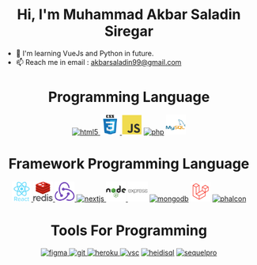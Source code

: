 <h1 align='center'>Hi, I'm Muhammad Akbar Saladin Siregar</h1>

- 🌱 I'm learning VueJs and Python in future.
- 📫 Reach me in email : akbarsaladin99@gmail.com

<h1 align='center'>Programming Language</h1>
<p align='center'>
<a href="https://www.w3.org/html/" target="_blank"> <img src="https://banner2.cleanpng.com/20180623/zso/kisspng-web-development-html-software-development-software-modern-pattern-5b2e9b17b4eb37.9926166215297810157411.jpg" alt="html5" width="40" height="40"/> </a><a href="https://www.w3schools.com/css/" target="_blank"> <img src="https://raw.githubusercontent.com/devicons/devicon/master/icons/css3/css3-original-wordmark.svg" alt="css3" width="40" height="40"/> </a> <a href="https://developer.mozilla.org/en-US/docs/Web/JavaScript" target="_blank"> <img src="https://raw.githubusercontent.com/devicons/devicon/master/icons/javascript/javascript-original.svg" alt="javascript" width="40" height="40"/></a>
<a href="https://php.net" target="_blank"> <img src="https://camo.githubusercontent.com/ee7c2a37b02913fa0c8391d5ac4902336333e57dde7ab47ace2fb2e01ed1682e/68747470733a2f2f7777772e7068702e6e65742f696d616765732f6c6f676f732f6e65772d7068702d6c6f676f2e737667" alt="php" width="40" height="40"/></a>
<a href="https://www.mysql.com/" target="_blank"> <img src="https://raw.githubusercontent.com/devicons/devicon/master/icons/mysql/mysql-original-wordmark.svg" alt="mysql" width="40" height="40"/> </a>

<h1 align='center'>Framework Programming Language</h1>
<p align='center'>
 <a href="https://reactjs.org/" target="_blank"> <img src="https://raw.githubusercontent.com/devicons/devicon/master/icons/react/react-original-wordmark.svg" alt="react" width="40" height="40"/> </a> <a href="https://redis.io" target="_blank"> <img src="https://raw.githubusercontent.com/devicons/devicon/master/icons/redis/redis-original-wordmark.svg" alt="redis" width="40" height="40"/> </a> <a href="https://redux.js.org" target="_blank"> <img src="https://raw.githubusercontent.com/devicons/devicon/master/icons/redux/redux-original.svg" alt="redux" width="40" height="40"/> </a><a href="https://nextjs.org/" target="_blank"> <img src="https://camo.githubusercontent.com/f21f1fa29dfe5e1d0772b0efe2f43eca2f6dc14f2fede8d9cbef4a3a8210c91d/68747470733a2f2f6173736574732e76657263656c2e636f6d2f696d6167652f75706c6f61642f76313636323133303535392f6e6578746a732f49636f6e5f6c696768745f6261636b67726f756e642e706e67" alt="nextjs" width="40" height="40"/> </a><a href="https://nodejs.org" target="_blank"> <img src="https://raw.githubusercontent.com/devicons/devicon/master/icons/nodejs/nodejs-original-wordmark.svg" alt="nodejs" width="40" height="40"/> </a>
<a href="https://expressjs.com" target="_blank"> <img src="https://raw.githubusercontent.com/devicons/devicon/master/icons/express/express-original-wordmark.svg" alt="express" width="40" height="40"/></a>
<a href="https://www.mongodb.com/" target="_blank"> <img src="https://camo.githubusercontent.com/219d6a3630f0e1bf015780dec8b485c5bd09a541ae52ce3380c8ad0baf680622/68747470733a2f2f6d706e672e737562706e672e636f6d2f32303139303430312f7a73662f6b697373706e672d6d6f6e676f64622d646f63756d656e742d6f7269656e7465642d64617461626173652d6e6f73716c2d6f70656e73686966742d7765622d6170702d646576656c6f706d656e742d736572766369652d696e2d646568726164756e2d35636131623863623861306633322e333730383237383131353534313032343735353635352e6a7067" alt="mongodb" width="40" height="40"/></a>
<a href="https://www.laravel.com/" target="_blank"><img src="https://raw.githubusercontent.com/github/explore/56a826d05cf762b2b50ecbe7d492a839b04f3fbf/topics/laravel/laravel.png" alt="laravel" width="40" height="40"/></a>
<a href="https://phalcon.io/en-us" target="_blank"><img src="https://github.com/phalcon.png" alt="phalcon" width="40" height="40"/></a>
</p>
</p>

<h1 align='center'>Tools For Programming</h1>
<p align='center'>
<a href="https://www.figma.com/" target="_blank"> <img src="https://www.vectorlogo.zone/logos/figma/figma-icon.svg" alt="figma" width="40" height="40"/> </a> <a href="https://git-scm.com/" target="_blank"> <img src="https://www.vectorlogo.zone/logos/git-scm/git-scm-icon.svg" alt="git" width="40" height="40"/> </a> <a href="https://heroku.com" target="_blank"> <img src="https://www.vectorlogo.zone/logos/heroku/heroku-icon.svg" alt="heroku" width="40" height="40"/> </a>
<a href="https://code.visualstudio.com" target="_blank"> <img src="https://upload.wikimedia.org/wikipedia/commons/thumb/9/9a/Visual_Studio_Code_1.35_icon.svg/2048px-Visual_Studio_Code_1.35_icon.svg.png" alt="vsc" width="40" height="40"/></a>
<a href="https://www.heidisql.com/" target="_blank"> <img src="https://upload.wikimedia.org/wikipedia/commons/3/32/HeidiSQL_logo_image.png" alt="heidisql" width="40" height="40"/></a>
<a href="https://www.sequelpro.com/" target="_blank"> <img src="https://sequelpro.com/images/logo.png" alt="sequelpro" width="40" height="40"/></a>
 
</p>
